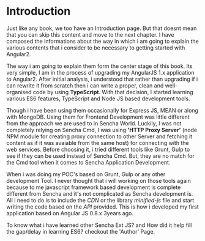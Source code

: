 # Introduction

Just like any book, we too have an Introduction page. But that doesnt mean that you can skip 
this content and move to the next chapter. I have composed the informations about the way in which 
i am going to explain the various contents that i consider to be necessary to getting started 
with Angular2.

The way i am going to explain them form the center stage of this book. Its very simple, I am in 
the process of upgrading my AngularJS 1.x application to Angular2. After initial analysis, i 
understood that rather than upgrading if i can rewrite it from scratch then i can write a proper, 
clean and well-organised code by using __TypeScript__. With that decision, I started learning 
various ES6 features, TypeScript and Node JS based development tools. 

Though i have been using them occasionally for Express JS, MEAN or along with MongoDB. Using them 
for Frontend Development was little different from the approach we are used to in Sencha World.
Luckily, I was not completely relying on Sencha Cmd, I was using __'HTTP Proxy Server'__ (node 
NPM module for creating proxy connection to other Server and fetching it content as if it was 
avaiable from the same host) for connecting with the web services. Before choosing it, i tried 
different tools like Grunt, Gulp to see if they can be used instead of Sencha Cmd. But, they 
are no match for the Cmd tool when it comes to Sencha Application Development.

When i was doing my POC's based on Grunt, Gulp or any other development Tool. I never thought that 
i will working on those tools again because to me javascript framework based development is complete 
different from Sencha and it's not complicated as Sencha development is. All i need to do is to 
include the _CDN_ or the library _minified-js_ file and start writing the code based on the _API_ 
provided. This is how i developed my first application based on Angular JS 0.8.x 3years ago.

To know what i have learned other Sencha Ext JS? and How did it help fill the gap/delay in 
learning ES6? checkout the 'Author' Page. 
    